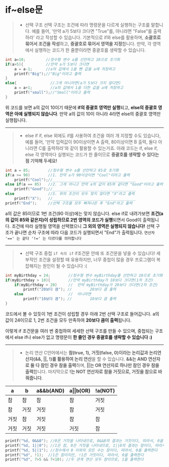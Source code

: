 # if~else문
> - 선택 구조
> 선택 구조는 조건에 따라 명령문을 다르게 실행하는 구조를 말합니다. 예를 들어,
> '만약 a가 5보다 크다면 "True"를, 아니라면 "False"를 출력하라' 라고 작성할 수 있습니다.
> 기본적으로 if와 else를 활용하며, **소괄호로 묶어서 조건을 작성**하고,
> **중괄호로 묶어서 영역을 지정**합니다.
> 만약, 각 영역에서 실행하는 코드가 한 줄뿐이라면 중괄호를 생략할 수 있습니다.

```cpp
int a=10;         //정수형 변수 a를 선언하고 10으로 초기화
if(a>5){          //만약 a가 5보다 크다면
	a = a-1;      //a의 값에서 1을 뺀 값을 a에 저장하고
	printf("Big");//"Big"이라고 출력
}
else{               //그게 아니라면(a가 5보다 크지 않다면)
	a = a+1;        //a의 값에서 1을 더한 값을 a에 저장하고
	printf("small");//"Small"이라고 출력
}
```
위 코드를 보면 a의 값이 10이기 때문에 **if의 중괄호 영역만 실행**되고,
**else의 중괄호 영역은 아예 실행되지 않습니다**.
만약 a의 값이 10이 아니라 4라면 else의 중괄호 영역만 실행됩니다.

---------------
> - else if
> if, else 외에도 if를 사용하여 조건을 여러 개 지정할 수도 있습니다, 예를 들어, 
>'만약 입력값이 90이상이면 A 출력, 80이상이면 B 출력, 둘다 아니라면 C를 출력하라'와
>같이 활용할 수 있는거죠. 
>아래 코드는 if, else if, else 각 영역마다 실행되는 코드가 한 줄이므로
>**중괄호를 생략할 수 있다는 점 기억해 두세요!** 


```cpp
int a = 85;        //정수형 변수 a를 선언하고 85로 초기화
if(a >= 90)        //1. 만약 a가 90이상이면 "Cool"이라고 출력
	printf("Cool");//_____________________________________
else if(a == 85)   //2. 그게 아니고 만약 a의 값이 85와 같다면 "Good"이라고 출력
	printf("Good");//_____________________________________
else               //3. 위의 조건이 모두 맞지 않다면 "X"라고 출력
	printf("X");   //_____________________________________
printf("End");     //선택 구조를 모두 빠져나온 후 "End"라고 출력
```
a의 값은 85이므로 1번 조건(90 이상)에는 맞지 않습니다. else if로 내려가보면 **조건(a의 값이 85와 같은지)이 성립하므로 2번 영역의 코드가 실행**되면서 Good이 출력됩니다. 조건에 따라 실행될 영역을 선택했으니 **그 외의 영역은 실행되지 않습니다!**
선택 구조가 끝나면 순차 구조에 따라 다음 코드가 실행되면서 "End"가 출력됩니다.
`연산자 '==' 는 같다 '!=' 는 다르다를 의미합니다`

--------------------------
> - 선택 구조 중첩 `if 속의 if`
> if조건문 안에 또 조건문을 넣을 수 있습니다!
> 세부적인 조건을 설정할 때 유용하지만, 
> 너무 중첩이 많을 경우 프로그램이 복잡해지는 원인이 될 수 있습니다 :(
```cpp
int myBirthday = 24;        //정수형 변수 myBirthday를 선언하고 10으로 초기화 
if(myBirthday > 10){        //만약 myBirthday가 10보다 크다면(1차 조건)
	if(myBirthday > 20)     //	만약 myBirthday가 20보다 크다면(2차 조건)
		printf("20보다 큼"); //		20보다 큼 출력
	else					//	아니라면
		printf("10보다 큼"); //		10보다 큼 출력
}
```
코드에서 볼 수 있듯이 1번 조건이 성립할 경우 아래 2번 선택 구조로 들어갑니다. a의 값이 24이므로 1, 2번 조건을 모두 만족하여 **20보다 큼이 출력**됩니다.

이렇게 if 조건문을 여러 번 중첩하여 세세한 선택 구조를 만들 수 있으며, 중첩되는 구조에서 else if나 else가 없고 명령문이 **한 줄인 경우 중괄호를 생략할 수 있습니다 :)**

-------------------------------------------------------------------------------------
> - 논리 연산
> C언어에서는 **참(true, 1), 거짓(false, 0)이라는 논리값과 논리연산자(&&, ||, !)를 활용하여 논리 연산**을 할 수 있습니다. **&&는  AND 연산자로 둘 다 참인 경우 참을 출력**하며, **||는 OR 연산자로 하나만 참인 경우 참을 출력**합니다. 마지막으로 **!는 NOT 연산자로 참을 거짓으로, 거짓을 참으로 바꿔줍니다**.

|a|b|a&&b(AND)|a\|\|b(OR)|!a(NOT)|
|--|--|--|--|--|
|참|참|참|참|거짓|
|참|거짓|거짓|참|거짓|
|거짓|참|거짓|참|참|
|거짓|거짓|거짓|거짓|참|

```cpp
printf("%d, 0&&0"); //0은 거짓을 나타내므로, 0&&0의 결과는 거짓이다, 따라서, 0을 출력한다
printf("%d, 1||0"); //1은 참, 0은 거짓을 나타내므로, 1||0의 결과는 참이다, 따라서, 0을 출력한다
printf("%d, 5||1"); //정수에서 0 이외의 모든 수는 참이다, 따라서, 0을 출력한다
printf("%d", !1);  //1은 참이지만, !1은 거짓이다, 따라서, 0을 출력한다
printf("%d", 7>5 && 7<10); //두 관계 연산 모두 참이므로, 1을 출력한다
```

